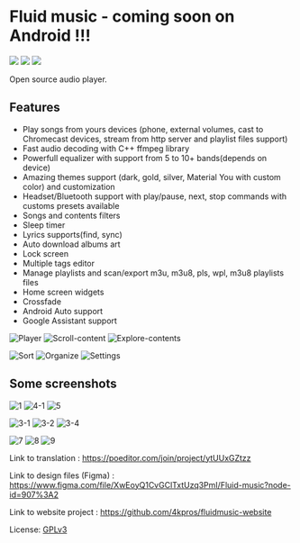 # Fluid music - coming soon on Android !!!

<p align="">
  <a href="https://github.com/4kpros/FluidMusic" style="text-decoration:none" area-label="Android">
    <img src="https://img.shields.io/badge/Platform-Android-green.svg">
  </a>
  <a href="https://github.com/4kpros/FluidMusic/actions/workflows/android.yml" style="text-decoration:none" area-label="Build Status">
    <img src="https://github.com/RetroMusicPlayer/RetroMusicPlayer/actions/workflows/android.yml/badge.svg">
  </a>
  <a href="https://github.com/4kpros/FluidMusic/blob/dev/LICENCE.md" style="text-decoration:none" area-label="License: GPL v3">
    <img src="https://img.shields.io/badge/License-GPL%20v3-blue.svg">
  </a>
</p>

Open source audio player.

## Features
-  Play songs from yours devices (phone, external volumes, cast to Chromecast devices, stream from http server and playlist files support)
-  Fast audio decoding with C++ ffmpeg library
-  Powerfull equalizer with support from 5 to 10+ bands(depends on device)
-  Amazing themes support (dark, gold, silver, Material You with custom color) and customization
-  Headset/Bluetooth support with play/pause, next, stop commands with customs presets available
-  Songs and contents filters
-  Sleep timer
-  Lyrics supports(find, sync)
-  Auto download albums art
-  Lock screen
-  Multiple tags editor
-  Manage playlists and scan/export m3u, m3u8, pls, wpl, m3u8 playlists files
-  Home screen widgets
-  Crossfade
-  Android Auto support
-  Google Assistant support


![Player](https://user-images.githubusercontent.com/52242361/208277309-0148797d-74bd-45b9-9f92-26800716fe6b.gif)
![Scroll-content](https://user-images.githubusercontent.com/52242361/208275209-e7f4a319-1a02-40ae-95f6-2e8e801aa24e.gif)
![Explore-contents](https://user-images.githubusercontent.com/52242361/208275228-8338190d-6847-42e4-aa83-8f7374ff01b5.gif)

![Sort](https://user-images.githubusercontent.com/52242361/208275865-a895cb09-5f92-4c3d-86b9-104e0a5de2b1.gif)
![Organize](https://user-images.githubusercontent.com/52242361/208275868-a8995231-e2e4-4905-8ccc-4b7bb414564f.gif)
![Settings](https://user-images.githubusercontent.com/52242361/208275870-756167ca-2ac4-46dc-890c-d4a02ce84a41.gif)

## Some screenshots

![1](https://user-images.githubusercontent.com/52242361/208269209-68a77706-b78f-4cdf-b491-20f5c248d264.jpg)
![4-1](https://user-images.githubusercontent.com/52242361/208269227-9d9a0976-cb1b-46af-b050-f16e025c5c1a.jpg)
![5](https://user-images.githubusercontent.com/52242361/208269234-7abead5d-62cb-4e71-a9d7-16251f5e3a9f.jpg)

![3-1](https://user-images.githubusercontent.com/52242361/208278261-c677097a-9065-4240-9a2c-63f627f4ab7a.jpg)
![3-2](https://user-images.githubusercontent.com/52242361/208269224-10644271-b1d3-4a9e-98b2-9ceb9d9c9b5e.jpg)
![3-4](https://user-images.githubusercontent.com/52242361/208269226-59b61751-a909-4c84-b6bd-0d14dbf995cd.jpg)

![7](https://user-images.githubusercontent.com/52242361/208269250-841bad2d-1a39-4cbf-943d-16fba4405d35.jpg)
![8](https://user-images.githubusercontent.com/52242361/208269253-91beb2be-0838-4a4c-8bdc-94017e117b93.jpg)
![9](https://user-images.githubusercontent.com/52242361/208269256-6be0654c-dd7d-4ff2-8a29-5d190f393da0.jpg)

Link to translation : https://poeditor.com/join/project/ytUUxGZtzz

Link to design files (Figma) : https://www.figma.com/file/XwEoyQ1CvGClTxtUzq3PmI/Fluid-music?node-id=907%3A2

Link to website project : https://github.com/4kpros/fluidmusic-website

License: [GPLv3](https://github.com/4kpros/FluidMusic/blob/dev/LICENCE.md)
